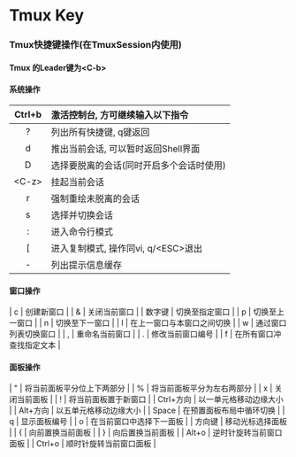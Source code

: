 # Tmux Key

### Tmux快捷键操作(在TmuxSession内使用)
#### Tmux 的Leader键为\<C-b\>
#### 系统操作

| Ctrl+b | 激活控制台, 方可继续输入以下指令 |
| :--: | :-- |
| ? | 列出所有快捷键, q键返回 |
| d | 推出当前会话, 可以暂时返回Shell界面 |
| D | 选择要脱离的会话(同时开启多个会话时使用) |
| \<C-z\> | 挂起当前会话 |
| r | 强制重绘未脱离的会话 |
| s | 选择并切换会话 |
| : | 进入命令行模式 |
| [ | 进入复制模式, 操作同vi, q/\<ESC\>退出 |
| - | 列出提示信息缓存 |

#### 窗口操作

| c | 创建新窗口 |
| & | 关闭当前窗口 |
| 数字键 | 切换至指定窗口 |
| p | 切换至上一窗口 |
| n | 切换至下一窗口 |
| l | 在上一窗口与本窗口之间切换 |
| w | 通过窗口列表切换窗口 |
| , | 重命名当前窗口 |
| . | 修改当前窗口编号 |
| f | 在所有窗口冲查找指定文本 |

#### 面板操作

| " | 将当前面板平分位上下两部分 |
| % | 将当前面板平分为左右两部分 |
| x | 关闭当前面板 |
| ! | 将当前面板置于新窗口 |
| Ctrl+方向 | 以一单元格移动边缘大小 |
| Alt+方向 | 以五单元格移动边缘大小 |
| Space | 在预置面板布局中循环切换 |
| q | 显示面板编号 |
| o | 在当前窗口中选择下一面板 |
| 方向键 | 移动光标选择面板 |
| { | 向前置换当前面板 |
| } | 向后置换当前面板 |
| Alt+o | 逆时针旋转当前窗口面板 |
| Ctrl+o | 顺时针旋转当前窗口面板 |
